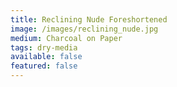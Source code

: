 ```yaml
---
title: Reclining Nude Foreshortened
image: /images/reclining_nude.jpg
medium: Charcoal on Paper
tags: dry-media
available: false
featured: false
---
```

